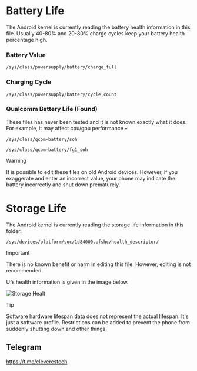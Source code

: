 # Battery Life
The Android kernel is currently reading the battery health information in this file. Usually 40-80% and 20-80% charge cycles keep your battery health percentage high.

### Battery Value
```
/sys/class/powersupply/battery/charge_full
```
### Charging Cycle
```
/sys/class/powersupply/battery/cycle_count
```
### Qualcomm Battery Life (Found)
These files has never been tested and it is not known exactly what it does. For example, it may affect cpu/gpu performance 💀
```
/sys/class/qcom-battery/soh
```
```
/sys/class/qcom-battery/fg1_soh
```
> [!WARNING]
> It is possible to edit these files on old Android devices. However, if you exaggerate and enter an incorrect value, your phone may indicate the battery incorrectly and shut down prematurely.

# Storage Life
The Android kernel is currently reading the storage life information in this folder.
```
/sys/devices/platform/soc/1d84000.ufshc/health_descriptor/
```
> [!IMPORTANT]
> There is no known benefit or harm in editing this file. However, editing is not recommended.

Ufs health information is given in the image below.

![Storage Healt](https://raw.githubusercontent.com/tryigit/AndroidHealth/main/IMG_20240126_022748_336.jpg)

> [!TIP]
> Software hardware lifespan data does not represent the actual lifespan. It's just a software profile. Restrictions can be added to prevent the phone from suddenly shutting down and other things.

## Telegram
https://t.me/cleverestech
